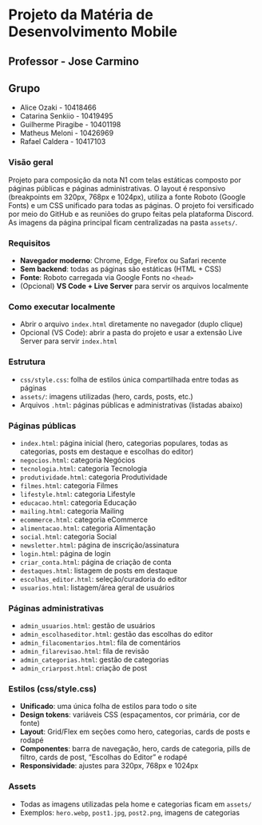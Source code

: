 # Projeto da Matéria de Desenvolvimento Mobile


## Professor - Jose Carmino

## Grupo
- Alice Ozaki - 10418466
- Catarina Senkiio - 10419495
- Guilherme Piragibe - 10401198
- Matheus Meloni - 10426969
- Rafael Caldera - 10417103

### Visão geral
Projeto para composição da nota N1 com telas estáticas composto por páginas públicas e páginas administrativas. O layout é responsivo (breakpoints em 320px, 768px e 1024px), utiliza a fonte Roboto (Google Fonts) e um CSS unificado para todas as páginas. O projeto foi versificado por meio do GitHub e as reuniões do grupo feitas pela plataforma Discord. As imagens da página principal ficam centralizadas na pasta `assets/`.

### Requisitos
- **Navegador moderno**: Chrome, Edge, Firefox ou Safari recente
- **Sem backend**: todas as páginas são estáticas (HTML + CSS)
- **Fonte**: Roboto carregada via Google Fonts no `<head>`
- (Opcional) **VS Code + Live Server** para servir os arquivos localmente

### Como executar localmente
- Abrir o arquivo `index.html` diretamente no navegador (duplo clique)
- Opcional (VS Code): abrir a pasta do projeto e usar a extensão Live Server para servir `index.html`

### Estrutura
- `css/style.css`: folha de estilos única compartilhada entre todas as páginas
- `assets/`: imagens utilizadas (hero, cards, posts, etc.)
- Arquivos `.html`: páginas públicas e administrativas (listadas abaixo)

### Páginas públicas
- `index.html`: página inicial (hero, categorias populares, todas as categorias, posts em destaque e escolhas do editor)
- `negocios.html`: categoria Negócios
- `tecnologia.html`: categoria Tecnologia
- `produtividade.html`: categoria Produtividade
- `filmes.html`: categoria Filmes
- `lifestyle.html`: categoria Lifestyle
- `educacao.html`: categoria Educação
- `mailing.html`: categoria Mailing
- `ecommerce.html`: categoria eCommerce
- `alimentacao.html`: categoria Alimentação
- `social.html`: categoria Social
- `newsletter.html`: página de inscrição/assinatura
- `login.html`: página de login
- `criar_conta.html`: página de criação de conta
- `destaques.html`: listagem de posts em destaque
- `escolhas_editor.html`: seleção/curadoria do editor
- `usuarios.html`: listagem/área geral de usuários

### Páginas administrativas
- `admin_usuarios.html`: gestão de usuários
- `admin_escolhaseditor.html`: gestão das escolhas do editor
- `admin_filacomentarios.html`: fila de comentários
- `admin_filarevisao.html`: fila de revisão
- `admin_categorias.html`: gestão de categorias
- `admin_criarpost.html`: criação de post

### Estilos (css/style.css)
- **Unificado**: uma única folha de estilos para todo o site
- **Design tokens**: variáveis CSS (espaçamentos, cor primária, cor de fonte)
- **Layout**: Grid/Flex em seções como hero, categorias, cards de posts e rodapé
- **Componentes**: barra de navegação, hero, cards de categoria, pills de filtro, cards de post, “Escolhas do Editor” e rodapé
- **Responsividade**: ajustes para 320px, 768px e 1024px

### Assets
- Todas as imagens utilizadas pela home e categorias ficam em `assets/`
- Exemplos: `hero.webp`, `post1.jpg`, `post2.png`, imagens de categorias



